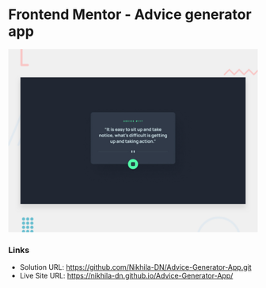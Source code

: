 # Frontend Mentor - Advice generator app

![Design preview for the Advice generator app coding challenge](./design/desktop-preview.jpg)

### Links

- Solution URL: https://github.com/Nikhila-DN/Advice-Generator-App.git
- Live Site URL: https://nikhila-dn.github.io/Advice-Generator-App/
